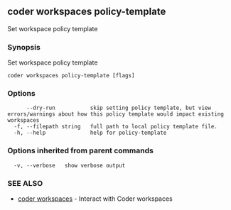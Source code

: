 ## coder workspaces policy-template

Set workspace policy template

### Synopsis

Set workspace policy template

```
coder workspaces policy-template [flags]
```

### Options

```
      --dry-run           skip setting policy template, but view errors/warnings about how this policy template would impact existing workspaces
  -f, --filepath string   full path to local policy template file.
  -h, --help              help for policy-template
```

### Options inherited from parent commands

```
  -v, --verbose   show verbose output
```

### SEE ALSO

* [coder workspaces](coder_workspaces.md)	 - Interact with Coder workspaces

